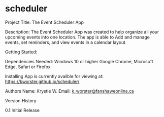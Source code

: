 # scheduler

Project Title:
The Event Scheduler App

Description:
The Event Scheduler App was created to help organize all your upcoming events into one location. The app is able to Add and manage events, set reminders, and view events in a calendar layout.

Getting Started:

Dependencies Needed:
Windows 10 or higher
Google Chrome, Microsoft Edge, Safari or Firefox

Installing
App is currently availble for viewing at:
https://kworster.github.io/scheduler/

Authors
Name: Krystle W. 
Email: k_worster@fanshaweonline.ca

Version History

0.1
Initial Release